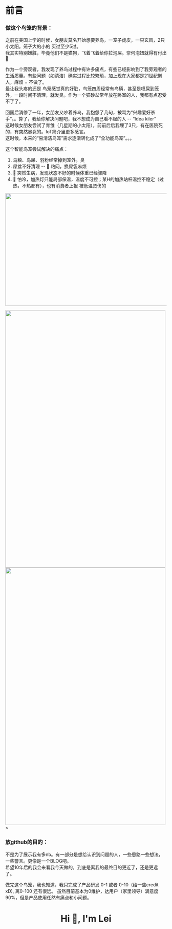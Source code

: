 # 前言
### 做这个鸟笼的背景：<br>
之前在美国上学的时候，女朋友莫名开始想要养鸟，一笼子虎皮，一只玄风，2只小太阳。笼子大的小的 买过至少5过。<br>
我其实特别嫌脏，毕竟他们不是猫狗，飞着飞着给你拉泡屎。奈何泡妞就得有付出🤷 <br>

作为一个旁观者，我发现了养鸟过程中有许多痛点，有些已经影响到了我旁观者的生活质量。有些问题（如清洁）确实过程比较繁琐，加上现在大家都是21世纪懒人，麻烦 = 不做了。<br>
最让我头疼的还是 鸟笼感觉真的好脏，鸟笼四周经常有鸟辆，甚至是喷屎到笼外，一段时间不清理，就发臭。作为一个猫砂盆常年放在卧室的人，我都有点忍受不了了。<br>

回国后消停了一年，女朋友又吵着养鸟，我抱怨了几句，被骂为“兴趣爱好杀手”。。算了，我给你解决问题吧，我不想成为自己看不起的人 -- “Idea kiler” <br>
这时候女朋友尝试了育雏（几星期的小太阳），前前后后我埋了3只，有在医院死的，有突然暴毙的。IoT简介里更多感言。<br>
这时候，本来的“易清洁鸟笼”需求逐渐转化成了“全功能鸟笼”。。。 <br>

这个智能鸟笼尝试解决的痛点：
1. 鸟粮、鸟屎、羽粉经常掉到笼外。臭
2. 屎盆不好清理 -- 💩 粘网，换屎袋麻烦
3. 🐤 突然生病，发现状态不好的时候体重已经骤降
4. 🐤 怕冷，加热灯只能局部保温，温度不可控；某H的加热站杆温控不稳定（过热，不热都有），也有消费者上报 被低温烫伤的
<img src="https://user-images.githubusercontent.com/1382734/217746101-98a3f3c7-5575-46b0-8939-e733acb438d3.png" width="600" height="350">


<p float="left">
  <img src="https://user-images.githubusercontent.com/1382734/217746431-8527086f-f650-4fbf-9a29-b9fe6ce2c672.jpg" width="500" width="800" height="800">
  <img src="https://user-images.githubusercontent.com/1382734/217746678-1e7c848c-dcfc-411d-a1c6-e4e8fa98b8bb.jpg" width="500" width="800" height="800">> 
</p>



### 放github的目的：
不是为了展示我有多nb。有一部分是想给认识到问题的人，一些思路一些想法，一些警言。更像是一个BLOG吧。<br>
希望10年后的我会来看我今天做的，到底是离我的最终目的更近了，还是更远了。

做完这个鸟笼，我也知道，我只完成了产品研发 0-1 或者 0-10（给一些credit xD), 离0-100 还有很远。
虽然目前基本为0维护，达用户（家里领导）满意度90%，但是产品使用任然有痛点和小问题。

<h1 align="center">Hi 👋, I'm Lei</h1>
